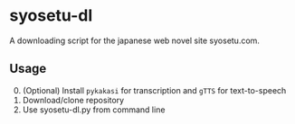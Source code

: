 # syosetu-dl
A downloading script for the japanese web novel site syosetu.com.

## Usage

0. (Optional) Install `pykakasi` for transcription and `gTTS` for text-to-speech
1. Download/clone repository
2. Use syosetu-dl.py from command line